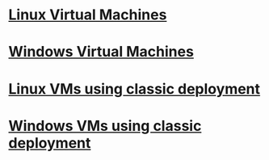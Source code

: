 # [Linux Virtual Machines](linux/azure-overview.md?toc=%2fazure%2fvirtual-machines%2flinux%2ftoc.json)
# [Windows Virtual Machines](virtual-machines-Windows-about.md?toc=%2fazure%2fvirtual-machines%2fwindows%2ftoc.json)
# [Linux VMs using classic deployment](linux/azure-overview.md?toc=%2fazure%2fvirtual-machines%2flinux%2fclassic%2ftoc.json)
# [Windows VMs using classic deployment](windows/about.md?toc=%2fazure%2fvirtual-machines%2fwindows%2fclassic%2ftoc.json)

